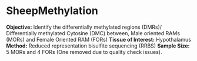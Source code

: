 # SheepMethylation
**Objective:** Identify the differentially methylated regions (DMRs)/ Differentially methylated Cytosine (DMC) between, Male oriented RAMs (MORs) and Female Oriented RAM (FORs)
**Tissue of Interest:** Hypothalamus
**Method:** Reduced representation bisulfite sequencing (RRBS)
**Sample Size:** 5 MORs and 4 FORs (One removed due to quality check issues).
